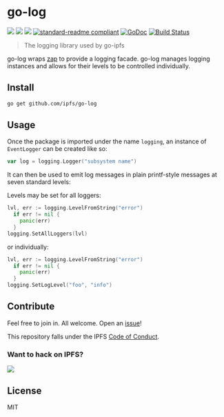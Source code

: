 # go-log

[![](https://img.shields.io/badge/made%20by-Protocol%20Labs-blue.svg?style=flat-square)](http://ipn.io)
[![](https://img.shields.io/badge/project-IPFS-blue.svg?style=flat-square)](http://ipfs.io/)
[![](https://img.shields.io/badge/freenode-%23ipfs-blue.svg?style=flat-square)](http://webchat.freenode.net/?channels=%23ipfs)
[![standard-readme compliant](https://img.shields.io/badge/standard--readme-OK-green.svg?style=flat-square)](https://github.com/RichardLitt/standard-readme)
[![GoDoc](https://godoc.org/github.com/ipfs/go-log?status.svg)](https://godoc.org/github.com/ipfs/go-log)
[![Build Status](https://travis-ci.org/ipfs/go-log.svg?branch=master)](https://travis-ci.org/ipfs/go-log)

<!---[![Coverage Status](https://coveralls.io/repos/github/ipfs/go-log/badge.svg?branch=master)](https://coveralls.io/github/ipfs/go-log?branch=master)--->


> The logging library used by go-ipfs

go-log wraps [zap](https://github.com/uber-go/zap) to provide a logging facade. go-log manages logging
instances and allows for their levels to be controlled individually.

## Install

```sh
go get github.com/ipfs/go-log
```

## Usage

Once the package is imported under the name `logging`, an instance of `EventLogger` can be created like so:

```go
var log = logging.Logger("subsystem name")
```

It can then be used to emit log messages in plain printf-style messages at seven standard levels:

Levels may be set for all loggers:

```go
lvl, err := logging.LevelFromString("error")
  if err != nil {
    panic(err)
  }
logging.SetAllLoggers(lvl)
```

or individually:

```go
lvl, err := logging.LevelFromString("error")
  if err != nil {
    panic(err)
  }
logging.SetLogLevel("foo", "info")
```

## Contribute

Feel free to join in. All welcome. Open an [issue](https://github.com/ipfs/go-log/issues)!

This repository falls under the IPFS [Code of Conduct](https://github.com/ipfs/community/blob/master/code-of-conduct.md).

### Want to hack on IPFS?

[![](https://cdn.rawgit.com/jbenet/contribute-ipfs-gif/master/img/contribute.gif)](https://github.com/ipfs/community/blob/master/contributing.md)

## License

MIT
